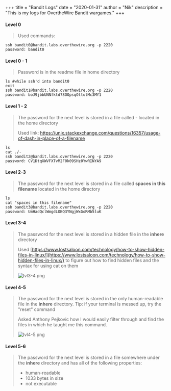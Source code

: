 +++
title = "Bandit Logs"
date = "2020-01-31"
author = "Nik"
description = "This is my logs for OvertheWire Bandit wargames."
+++

#### Level 0
> Used commands:

	ssh bandit0@bandit.labs.overthewire.org -p 2220
	password: bandit0

#### Level 0 - 1

> Password is in the readme file in home directory

	ls #while ssh'd into bandit0
	exit
	ssh bandit1@bandit.labs.overthewire.org -p 2220
	password: boJ9jbbUNNfktd78OOpsqOltutMc3MY1

#### Level 1 - 2

> The password for the next level is stored in a file called - located in the home directory
>
>Used link: https://unix.stackexchange.com/questions/16357/usage-of-dash-in-place-of-a-filename

	ls
	cat ./-
	ssh bandit2@bandit.labs.overthewire.org -p 2220
	password: CV1DtqXWVFXTvM2F0k09SHz0YwRINYA9 

#### Level 2-3

> The password for the next level is stored in a file called **spaces in this filename** located in the home directory

	ls
	cat "spaces in this filename"
	ssh bandit3@bandit.labs.overthewire.org -p 2220
	password: UmHadQclWmgdLOKQ3YNgjWxGoRMb5luK

#### Level 3-4

> The password for the next level is stored in a hidden file in the **inhere** directory
>
> Used [https://www.lostsaloon.com/technology/how-to-show-hidden-files-in-linux/](https://www.lostsaloon.com/technology/how-to-show-hidden-files-in-linux/)  to figure out how to find hidden files and the syntax for using cat on them
>
> ![lvl3-4.png](/banditimg/lvl3-4.png)

#### Level 4-5

> The password for the next level is stored in the only human-readable file in the **inhere** directory. Tip: if your terminal is messed up, try the "reset" command
>
> Asked Anthony Pejkovic how I would easily filter through and find the files in which he taught me this command.
>
>![lvl4-5.png](/banditimg/lvl4-5.png)

#### Level 5-6

> The password for the next level is stored in a file somewhere under the **inhere** directory and has all of the following properties:
>    - human-readable
>    - 1033 bytes in size
>    - not executable